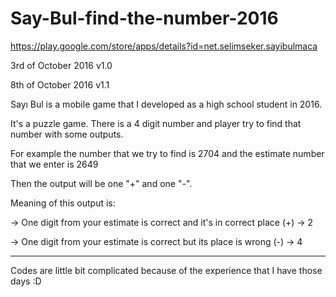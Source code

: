 # Say-Bul-find-the-number-2016

https://play.google.com/store/apps/details?id=net.selimseker.sayibulmaca

3rd of October 2016 v1.0

8th of October 2016 v1.1

Sayı Bul is a mobile game that I developed as a high school student in 2016.

It's a puzzle game. There is a 4 digit number and player try to find that number with some outputs.

For example the number that we try to find is 2704 and the estimate number that we enter is 2649

Then the output will be one "+" and one "-". 

Meaning of this output is:

-> One digit from your estimate is correct and it's in correct place (+) -> 2

-> One digit from your estimate is correct but its place is wrong (-) -> 4
                            
 ---
  
  
Codes are little bit complicated because of the experience that I have those days :D


